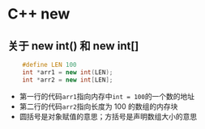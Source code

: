 # C++ new

## 关于 new int() 和 new int[]

```C++
    #define LEN 100
    int *arr1 = new int(LEN);
    int *arr2 = new int[LEN];
```

- 第一行的代码`arr1`指向内存中`int = 100`的一个数的地址
- 第二行的代码`arr2`指向长度为 100 的数组的内存块
- 圆括号是对象赋值的意思；方括号是声明数组大小的意思
